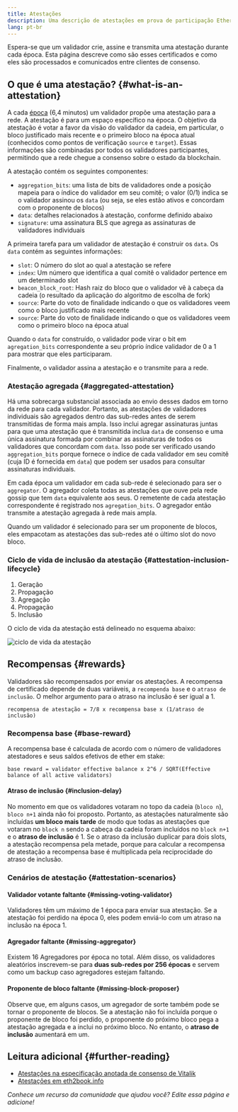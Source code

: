 ```yaml
---
title: Atestações
description: Uma descrição de atestações em prova de participação Ethereum.
lang: pt-br
---
```


Espera-se que um validador crie, assine e transmita uma atestação durante cada época. Esta página descreve como são esses certificados e como eles são processados e comunicados entre clientes de consenso.

## O que é uma atestação? {#what-is-an-attestation}

A cada [época](/glossary/#epoch) (6,4 minutos) um validador propõe uma atestação para a rede. A atestação é para um espaço específico na época. O objetivo da atestação é votar a favor da visão do validador da cadeia, em particular, o bloco justificado mais recente e o primeiro bloco na época atual (conhecidos como pontos de verificação `source` e `target`). Essas informações são combinadas por todos os validadores participantes, permitindo que a rede chegue a consenso sobre o estado da blockchain.

A atestação contém os seguintes componentes:

- `aggregation_bits`: uma lista de bits de validadores onde a posição mapeia para o índice do validador em seu comitê; o valor (0/1) indica se o validador assinou os `data` (ou seja, se eles estão ativos e concordam com o proponente de blocos)
- `data`: detalhes relacionados à atestação, conforme definido abaixo
- `signature`: uma assinatura BLS que agrega as assinaturas de validadores individuais

A primeira tarefa para um validador de atestação é construir os `data`. Os `data` contém as seguintes informações:

- `slot`: O número do slot ao qual a atestação se refere
- `index`: Um número que identifica a qual comitê o validador pertence em um determinado slot
- `beacon_block_root`: Hash raiz do bloco que o validador vê à cabeça da cadeia (o resultado da aplicação do algoritmo de escolha de fork)
- `source`: Parte do voto de finalidade indicando o que os validadores veem como o bloco justificado mais recente
- `source`: Parte do voto de finalidade indicando o que os validadores veem como o primeiro bloco na época atual

Quando o `data` for construído, o validador pode virar o bit em `agregation_bits` correspondente a seu próprio índice validador de 0 a 1 para mostrar que eles participaram.

Finalmente, o validador assina a atestação e o transmite para a rede.

### Atestação agregada {#aggregated-attestation}

Há uma sobrecarga substancial associada ao envio desses dados em torno da rede para cada validador. Portanto, as atestações de validadores individuais são agregados dentro das sub-redes antes de serem transmitidas de forma mais ampla. Isso inclui agregar assinaturas juntas para que uma atestação que é transmitida inclua `data` de consenso e uma única assinatura formada por combinar as assinaturas de todos os validadores que concordam com `data`. Isso pode ser verificado usando `aggregation_bits` porque fornece o índice de cada validador em seu comitê (cuja ID é fornecida em `data`) que podem ser usados para consultar assinaturas individuais.

Em cada época um validador em cada sub-rede é selecionado para ser o `aggregator`. O agregador coleta todas as atestações que ouve pela rede gossip que tem `data` equivalente aos seus. O remetente de cada atestação correspondente é registrado nos `agregation_bits`. O agregador então transmite a atestação agregada à rede mais ampla.

Quando um validador é selecionado para ser um proponente de blocos, eles empacotam as atestações das sub-redes até o último slot do novo bloco.

### Ciclo de vida de inclusão da atestação {#attestation-inclusion-lifecycle}

1. Geração
2. Propagação
3. Agregação
4. Propagação
5. Inclusão

O ciclo de vida da atestação está delineado no esquema abaixo:

![ciclo de vida da atestação](./attestation_schematic.png)

## Recompensas {#rewards}

Validadores são recompensados por enviar os atestações. A recompensa de certificado depende de duas variáveis, a `recompenda base` e o `atraso de inclusão`. O melhor argumento para o atraso na inclusão é ser igual a 1.

`recompensa de atestação = 7/8 x recompensa base x (1/atraso de inclusão)`

### Recompensa base {#base-reward}

A recompensa base é calculada de acordo com o número de validadores atestadores e seus saldos efetivos de ether em stake:

`base reward = validator effective balance x 2^6 / SQRT(Effective balance of all active validators)`

#### Atraso de inclusão {#inclusion-delay}

No momento em que os validadores votaram no topo da cadeia (`bloco n`), `bloco n+1` ainda não foi proposto. Portanto, as atestações naturalmente são incluídas **um bloco mais tarde** de modo que todas as atestações que votaram no `block n` sendo a cabeça da cadeia foram incluídos no `block n+1` e o **atraso de inclusão** é 1. Se o atraso da inclusão duplicar para dois slots, a atestação recompensa pela metade, porque para calcular a recompensa de atestação a recompensa base é multiplicada pela reciprocidade do atraso de inclusão.

### Cenários de atestação {#attestation-scenarios}

#### Validador votante faltante {#missing-voting-validator}

Validadores têm um máximo de 1 época para enviar sua atestação. Se a atestação foi perdido na época 0, eles podem enviá-lo com um atraso na inclusão na época 1.

#### Agregador faltante {#missing-aggregator}

Existem 16 Agregadores por época no total. Além disso, os validadores aleatórios inscrevem-se para **duas sub-redes por 256 épocas** e servem como um backup caso agregadores estejam faltando.

#### Proponente de bloco faltante {#missing-block-proposer}

Observe que, em alguns casos, um agregador de sorte também pode se tornar o proponente de blocos. Se a atestação não foi incluída porque o proponente de bloco foi perdido, o proponente do próximo bloco pega a atestação agregada e a inclui no próximo bloco. No entanto, o **atraso de inclusão** aumentará em um.

## Leitura adicional {#further-reading}

- [Atestações na especificação anotada de consenso de Vitalik](https://github.com/ethereum/annotated-spec/blob/master/phase0/beacon-chain.md#attestationdata)
- [Atestações em eth2book.info](https://eth2book.info/altair/part3/containers/dependencies#attestationdata)

_Conhece um recurso da comunidade que ajudou você? Edite essa página e adicione!_
